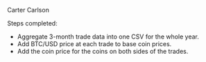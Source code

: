 Carter Carlson

Steps completed:
* Aggregate 3-month trade data into one CSV for the whole year.
* Add BTC/USD price at each trade to base coin prices.
* Add the coin price for the coins on both sides of the trades.
